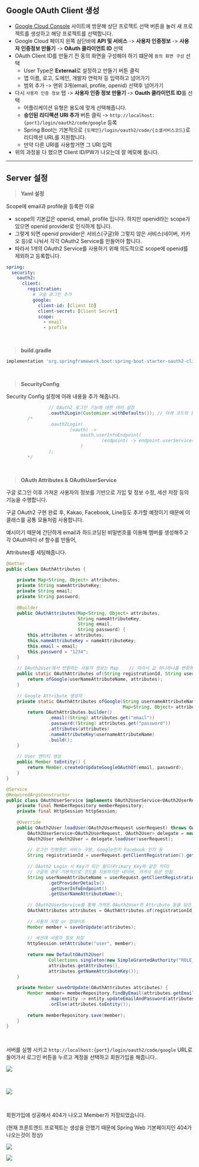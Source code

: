 ## Google OAuth Client 생성

- [Google Cloud Console](https://console.cloud.google.com/) 사이트에 방문해 상단 프로젝트 선택 버튼을 눌러 새 프로젝트를 생성하고 해당 프로젝트를 선택합니다.
- Google Cloud 페이지 왼쪽 삼단바에 **API 및 서비스** -> **사용자 인증정보** -> **사용자 인증정보 만들기** -> **OAuth 클라이언트 ID** 선택
- OAuth Client ID를 만들기 전 동의 화면을 구성해야 하기 떄문에 `동의 화면 구성` 선택
	- User Type은 **External**로 설정하고 만들기 버튼 클릭
	- 앱 이름, 로고, 도메인, 개발자 연락처 등 입력하고 넘어가기
	- 범위 추가 -> 맨위 3개(email, profile, openid) 선택후 넘어가기
- 다시 `사용자 인증 정보`  탭 -> **사용자 인증 정보 만들기** -> **Oauth 클라이언트 ID**를 선택
	- 어플리케이션 유형은 용도에 맞게 선택해줍니다.
	- **승인된 리디렉션 URI 추가** 버튼 클릭 -> `http://localhost:{port}/login/oauth2/code/google` 등록
	- Spring Boot는 기본적으로 `{도메인}/login/oauth2/code/{소셜서비스코드}`로 리디렉션 URL를 지원합니다.
	- 만약 다른 URI를 사용할거면 그 URI 입력
- 위의 과정을 다 했으면 Client ID/PW가 나오는데 잘 메모해 둡니다.

---
## Server 설정

> **Yaml 설정**

Scope에 email과 profile을 등록한 이유

- scope의 기본값은 openid, email, profile 입니다. 하지만 openid라는 scope가 있으면 openid provider로 인식하게 됩니다.
- 그렇게 되면 openid provider은 서비스(구글)와 그렇지 않은 서비스(네이버, 카카오 등)로 나눠서 각각 OAuth2 Service를 만들어야 합니다.
- 따라서 1개의 OAuth2 Service를 사용하기 위해 의도적으로 scope에 openid를 제외하고 등록합니다.

```yaml
spring:
  security:
    oauth2:
      client:
        registration:
          # 구글 로그인 추가
          google:
            client-id: [Client ID]
            client-secret: [Client Secret]
            scope:
              - email
              - profile
```

<br>

> **build.gradle**

```groovy
implementation 'org.springframework.boot:spring-boot-starter-oauth2-client'
```

<br>

> **SecurityConfig**

Security Config 설정에 아래 내용을 추가 해줍니다.

```java
                // OAuth2 로그인 기능에 대한 여러 설정
                .oauth2Login(Customizer.withDefaults()); // 아래 코드와 동일한 결과
        /*
                .oauth2Login(
                        (oauth) ->
                            oauth.userInfoEndpoint(
                                    (endpoint) -> endpoint.userService(customOAuth2UserService)
                            )
                );
        */
```

<br>

> **OAuth Attributes & OAuthUserService**

구글 로그인 이후 가져온 사용자의 정보를 기반으로 가입 및 정보 수정, 세션 저장 등의 기능을 수행합니다.

구글 OAuth2 구현 완료 후, Kakao, Facebook, Line등도 추가할 예정이기 때문에 이 클래스를 공통 모듈처럼 사용합니다.

예시이기 때문에 간단하게 email과 하드코딩된 비밀번호를 이용해 멤버를 생성해주고 각 OAuth마다 of 함수를 만들어,

Attributes를 세팅해줍니다.

```java
@Getter  
public class OAuthAttributes {  
  
    private Map<String, Object> attributes;  
    private String nameAttributeKey;  
    private String email;  
    private String password;  
  
    @Builder  
    public OAuthAttributes(Map<String, Object> attributes,  
                           String nameAttributeKey,  
                           String email,  
                           String password) {  
        this.attributes = attributes;  
        this.nameAttributeKey = nameAttributeKey;  
        this.email = email;  
        this.password = "1234";  
    }  
  
    // OAuth2User에서 반환하는 사용자 정보는 Map    // 따라서 값 하나하나를 변환해야 한다.  
    public static OAuthAttributes of(String registrationId, String userNameAttributeName, Map<String, Object> attributes) {  
        return ofGoogle(userNameAttributeName, attributes);  
    }  
  
    // Google Attribute 생성자  
    private static OAuthAttributes ofGoogle(String usernameAttributeName,  
                                            Map<String, Object> attributes) {  
        return OAuthAttributes.builder()  
                .email((String) attributes.get("email"))  
                .password((String) attributes.get("password"))  
                .attributes(attributes)  
                .nameAttributeKey(usernameAttributeName)  
                .build();  
    }  
  
    // User 엔티티 생성  
    public Member toEntity() {  
        return Member.createOrUpdateGoogleOAuthOf(email, password);  
    }  
}
```

```java
@Service  
@RequiredArgsConstructor  
public class OAuthUserService implements OAuth2UserService<OAuth2UserRequest, OAuth2User> {  
    private final MemberRepository memberRepository;  
    private final HttpSession httpSession;  
  
    @Override  
    public OAuth2User loadUser(OAuth2UserRequest userRequest) throws OAuth2AuthenticationException {  
        OAuth2UserService<OAuth2UserRequest, OAuth2User> delegate = new DefaultOAuth2UserService();  
        OAuth2User oAuth2User = delegate.loadUser(userRequest);  
  
        // 로그인 진행중인 서비스 구분, Google인지 Facebook 인지 등  
        String registrationId = userRequest.getClientRegistration().getRegistrationId();  
  
        // OAuth2 Login 시 Key가 되는 필드(Primary Key와 같은 의미)  
        // 구글의 경우 기본적으로 코드를 지원하지만 네이버, 카카오 등은 안됨  
        String userNameAttributeName = userRequest.getClientRegistration()  
                .getProviderDetails()  
                .getUserInfoEndpoint()  
                .getUserNameAttributeName();  
  
        // OAuth2UserService를 통해 가져온 OAuth2User의 Attribute 등을 담은 클래스  
        OAuthAttributes attributes = OAuthAttributes.of(registrationId, userNameAttributeName, oAuth2User.getAttributes());  
  
        // 사용자 저장 or 업데이트  
        Member member = saveOrUpdate(attributes);  
  
        // 세션에 사용자 정보 저장  
        httpSession.setAttribute("user", member);  
  
        return new DefaultOAuth2User(  
                Collections.singleton(new SimpleGrantedAuthority("ROLE_USER")),  
                attributes.getAttributes(),  
                attributes.getNameAttributeKey());  
    }  
  
    private Member saveOrUpdate(OAuthAttributes attributes) {  
        Member member= memberRepository.findByEmail(attributes.getEmail())  
                .map(entity -> entity.updateEmailAndPassword(attributes.getEmail(), attributes.getPassword()))  
                .orElse(attributes.toEntity());  
  
        return memberRepository.save(member);  
    }  
}
```

<br>

서버를 실행 시키고 `http://localhost:{port}/login/oauth2/code/google` URL로 들어가서 로그인 버튼을 누르고 계정을 선택하고 회원가입을 해줍니다..

![](./1.png)

<br>

![](2.png)

<br>

회원가입에 성공해서 404가 나오고 Member가 저장되었습니다. 

(현재 프론트엔드 프로젝트는 생성을 안했기 때문에 Spring Web 기본페이지인 404가 나오는것이 정상)

![](./3.png)

![](./4.png)